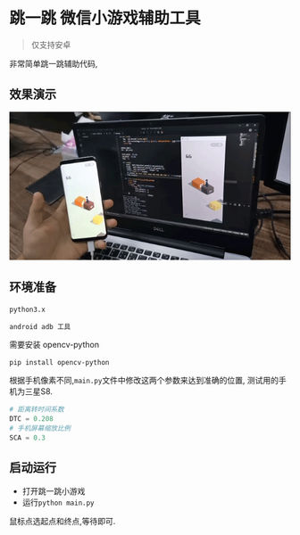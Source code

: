 # 跳一跳 微信小游戏辅助工具

> 仅支持安卓

非常简单跳一跳辅助代码,

## 效果演示
![效果图](demo.gif)
## 环境准备

`python3.x`

`android adb 工具`

需要安装 opencv-python
```shell
pip install opencv-python
```

根据手机像素不同,`main.py`文件中修改这两个参数来达到准确的位置, 测试用的手机为三星S8.

```python
# 距离转时间系数
DTC = 0.208 
# 手机屏幕缩放比例
SCA = 0.3
```
## 启动运行

* 打开跳一跳小游戏
* 运行`python main.py`

鼠标点选起点和终点,等待即可.

